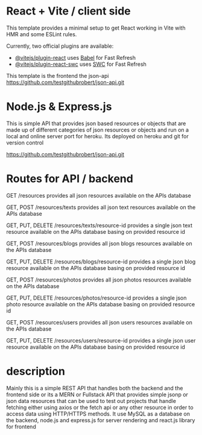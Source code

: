 # React + Vite / client side

This template provides a minimal setup to get React working in Vite with HMR and some ESLint rules.

Currently, two official plugins are available:

- [@vitejs/plugin-react](https://github.com/vitejs/vite-plugin-react/blob/main/packages/plugin-react/README.md) uses [Babel](https://babeljs.io/) for Fast Refresh
- [@vitejs/plugin-react-swc](https://github.com/vitejs/vite-plugin-react-swc) uses [SWC](https://swc.rs/) for Fast Refresh

This template is the frontend the json-api 
https://github.com/testgithubrobert/json-api.git 

# Node.js & Express.js

This is simple API that provides json based resources or objects that are made up of different categories
of json resources or objects and run on a local and online server port for heroku.
Its deployed on heroku and git for version control

https://github.com/testgithubrobert/json-api.git 

# Routes for API / backend

GET    /resources
    provides all json resources available on the APIs database

GET, POST    /resources/texts
    provides all json text resources available on the APIs database

GET, PUT, DELETE   /resources/texts/resource-id
    provides a single json text resource available on the APIs database basing on provided resource id

GET, POST    /resources/blogs
    provides all json blogs resources available on the APIs database

GET, PUT, DELETE    /resources/blogs/resource-id
    provides a single json blog resource available on the APIs database basing on provided resource id

GET, POST    /resources/photos
    provides all json photos resources available on the APIs database

GET, PUT, DELETE    /resources/photos/resource-id
    provides a single json photo resource available on the APIs database basing on provided resource id

GET, POST    /resources/users
    provides all json users resources available on the APIs database

GET, PUT, DELETE    /resources/users/resource-id
    provides a single json user resource available on the APIs database basing on provided resource id


# description
Mainly this is a simple REST API that handles both the backend and the frontend side or its a MERN or Fullstack
API that provides simple jsonp or json data resources that can be used to test out projects that handle fetching
either using axios or the fetch api or any other resource in order to access data using HTTP/HTTPS methods.
It use MySQL as a database on the backend, node.js and express.js for server rendering and react.js library for frontend